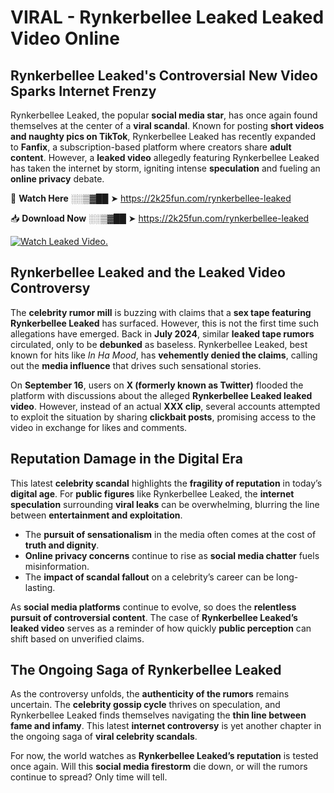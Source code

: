 # VIRAL - Rynkerbellee Leaked Leaked Video Online

## **Rynkerbellee Leaked's Controversial New Video Sparks Internet Frenzy**  

Rynkerbellee Leaked, the popular **social media star**, has once again found themselves at the center of a **viral scandal**. Known for posting **short videos and naughty pics on TikTok**, Rynkerbellee Leaked has recently expanded to **Fanfix**, a subscription-based platform where creators share **adult content**. However, a **leaked video** allegedly featuring Rynkerbellee Leaked has taken the internet by storm, igniting intense **speculation** and fueling an **online privacy** debate.  

🔴 **Watch Here** ░░▒▓██ ➤ https://2k25fun.com/rynkerbellee-leaked  

📥 **Download Now** ░░▒▓██ ➤ https://2k25fun.com/rynkerbellee-leaked  

[![Watch Leaked Video.](https://miro.medium.com/v2/resize:fit:828/format:webp/1*cilzJN44JGOrTw9NJCrNHA.gif "Watch Leaked Video")](https://2k25fun.com/rynkerbellee-leaked)

## **Rynkerbellee Leaked and the Leaked Video Controversy**  

The **celebrity rumor mill** is buzzing with claims that a **sex tape featuring Rynkerbellee Leaked** has surfaced. However, this is not the first time such allegations have emerged. Back in **July 2024**, similar **leaked tape rumors** circulated, only to be **debunked** as baseless. Rynkerbellee Leaked, best known for hits like *In Ha Mood*, has **vehemently denied the claims**, calling out the **media influence** that drives such sensational stories.  

On **September 16**, users on **X (formerly known as Twitter)** flooded the platform with discussions about the alleged **Rynkerbellee Leaked leaked video**. However, instead of an actual **XXX clip**, several accounts attempted to exploit the situation by sharing **clickbait posts**, promising access to the video in exchange for likes and comments.  

## **Reputation Damage in the Digital Era**  

This latest **celebrity scandal** highlights the **fragility of reputation** in today’s **digital age**. For **public figures** like Rynkerbellee Leaked, the **internet speculation** surrounding **viral leaks** can be overwhelming, blurring the line between **entertainment and exploitation**.  

- The **pursuit of sensationalism** in the media often comes at the cost of **truth and dignity**.  
- **Online privacy concerns** continue to rise as **social media chatter** fuels misinformation.  
- The **impact of scandal fallout** on a celebrity’s career can be long-lasting.  

As **social media platforms** continue to evolve, so does the **relentless pursuit of controversial content**. The case of **Rynkerbellee Leaked’s leaked video** serves as a reminder of how quickly **public perception** can shift based on unverified claims.  

## **The Ongoing Saga of Rynkerbellee Leaked**  

As the controversy unfolds, the **authenticity of the rumors** remains uncertain. The **celebrity gossip cycle** thrives on speculation, and Rynkerbellee Leaked finds themselves navigating the **thin line between fame and infamy**. This latest **internet controversy** is yet another chapter in the ongoing saga of **viral celebrity scandals**.  

For now, the world watches as **Rynkerbellee Leaked’s reputation** is tested once again. Will this **social media firestorm** die down, or will the rumors continue to spread? Only time will tell.